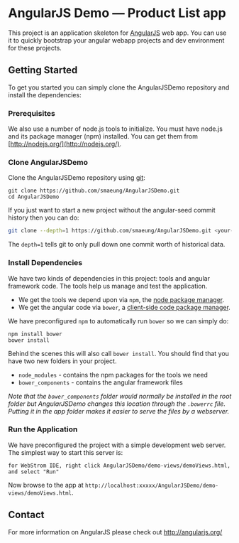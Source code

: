 # AngularJS Demo — Product List app

This project is an application skeleton for [AngularJS](http://angularjs.org/) web app.
You can use it to quickly bootstrap your angular webapp projects and dev environment for these
projects.



## Getting Started

To get you started you can simply clone the AngularJSDemo repository and install the dependencies:

### Prerequisites

We also use a number of node.js tools to initialize. You must have node.js and
its package manager (npm) installed.  You can get them from [http://nodejs.org/](http://nodejs.org/).

### Clone AngularJSDemo

Clone the AngularJSDemo repository using [git][git]:

```
git clone https://github.com/smaeung/AngularJSDemo.git
cd AngularJSDemo
```

If you just want to start a new project without the angular-seed commit history then you can do:

```bash
git clone --depth=1 https://github.com/smaeung/AngularJSDemo.git <your-project-name>
```

The `depth=1` tells git to only pull down one commit worth of historical data.

### Install Dependencies

We have two kinds of dependencies in this project: tools and angular framework code.  The tools help
us manage and test the application.

* We get the tools we depend upon via `npm`, the [node package manager][npm].
* We get the angular code via `bower`, a [client-side code package manager][bower].

We have preconfigured `npm` to automatically run `bower` so we can simply do:

```
npm install bower
bower install
```

Behind the scenes this will also call `bower install`.  You should find that you have two new
folders in your project.

* `node_modules` - contains the npm packages for the tools we need
* `bower_components` - contains the angular framework files

*Note that the `bower_components` folder would normally be installed in the root folder but
AngularJSDemo changes this location through the `.bowerrc` file.  Putting it in the app folder makes
it easier to serve the files by a webserver.*

### Run the Application

We have preconfigured the project with a simple development web server.  The simplest way to start
this server is:

```
for WebStrom IDE, right click AngularJSDemo/demo-views/demoViews.html, and select "Run"
```

Now browse to the app at `http://localhost:xxxxx/AngularJSDemo/demo-views/demoViews.html`.


## Contact

For more information on AngularJS please check out http://angularjs.org/

[git]: http://git-scm.com/
[bower]: http://bower.io
[npm]: https://www.npmjs.org/
[node]: http://nodejs.org
[protractor]: https://github.com/angular/protractor
[jasmine]: http://jasmine.github.io
[karma]: http://karma-runner.github.io
[travis]: https://travis-ci.org/
[http-server]: https://github.com/nodeapps/http-server
